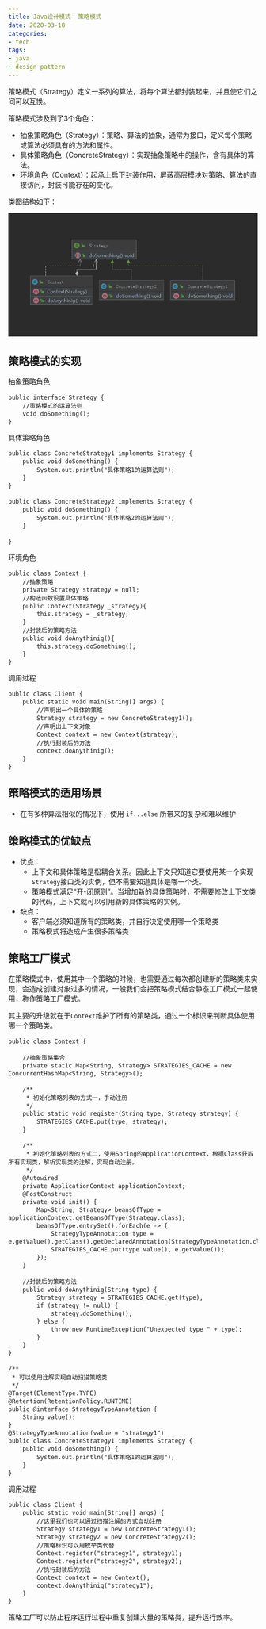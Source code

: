 ```yaml
---
title: Java设计模式——策略模式
date: 2020-03-18
categories:
- tech
tags:
- java
- design pattern
---
```


策略模式（Strategy）定义一系列的算法，将每个算法都封装起来，并且使它们之间可以互换。

<!-- more -->

策略模式涉及到了3个角色：
+ 抽象策略角色（Strategy）：策略、算法的抽象，通常为接口，定义每个策略或算法必须具有的方法和属性。
+ 具体策略角色（ConcreteStrategy）：实现抽象策略中的操作，含有具体的算法。
+ 环境角色（Context）：起承上启下封装作用，屏蔽高层模块对策略、算法的直接访问，封装可能存在的变化。

类图结构如下：

![](/assets/upload/2020-03/1584495548.png)


## 策略模式的实现

抽象策略角色
```
public interface Strategy {
    //策略模式的运算法则
    void doSomething();
}
```

具体策略角色
```
public class ConcreteStrategy1 implements Strategy {
    public void doSomething() {
        System.out.println("具体策略1的运算法则");
    }
}

public class ConcreteStrategy2 implements Strategy {
    public void doSomething() {
        System.out.println("具体策略2的运算法则");
    }

}
```

环境角色
```
public class Context {
    //抽象策略
    private Strategy strategy = null;
    //构造函数设置具体策略
    public Context(Strategy _strategy){
        this.strategy = _strategy;
    }
    //封装后的策略方法
    public void doAnythinig(){
        this.strategy.doSomething();
    }
}
```

调用过程
```
public class Client {
    public static void main(String[] args) {
        //声明出一个具体的策略
        Strategy strategy = new ConcreteStrategy1(); 
        //声明出上下文对象
        Context context = new Context(strategy);
        //执行封装后的方法
        context.doAnythinig();
    }
}
```

## 策略模式的适用场景 

+ 在有多种算法相似的情况下，使用 `if...else` 所带来的复杂和难以维护

## 策略模式的优缺点
+ 优点：
    + 上下文和具体策略是松耦合关系。因此上下文只知道它要使用某一个实现`Strategy`接口类的实例，但不需要知道具体是哪一个类。
    + 策略模式满足“开-闭原则”。当增加新的具体策略时，不需要修改上下文类的代码，上下文就可以引用新的具体策略的实例。
+ 缺点：
    + 客户端必须知道所有的策略类，并自行决定使用哪一个策略类
    + 策略模式将造成产生很多策略类

## 策略工厂模式

在策略模式中，使用其中一个策略的时候，也需要通过每次都创建新的策略类来实现，会造成创建对象过多的情况，一般我们会把策略模式结合静态工厂模式一起使用，称作策略工厂模式。

其主要的升级就在于`Context`维护了所有的策略类，通过一个标识来判断具体使用哪一个策略类。

```
public class Context {

    //抽象策略集合
    private static Map<String, Strategy> STRATEGIES_CACHE = new ConcurrentHashMap<String, Strategy>();

    /**
     * 初始化策略列表的方式一，手动注册
     */
    public static void register(String type, Strategy strategy) {
        STRATEGIES_CACHE.put(type, strategy);
    }

    /**
     * 初始化策略列表的方式二，使用Spring的ApplicationContext，根据Class获取所有实现类，解析实现类的注解，实现自动注册。
     */
    @Autowired
    private ApplicationContext applicationContext;
    @PostConstruct
    private void init() {
        Map<String, Strategy> beansOfType = applicationContext.getBeansOfType(Strategy.class);
        beansOfType.entrySet().forEach(e -> {
            StrategyTypeAnnotation type = e.getValue().getClass().getDeclaredAnnotation(StrategyTypeAnnotation.class);
            STRATEGIES_CACHE.put(type.value(), e.getValue());
        });
    }

    //封装后的策略方法
    public void doAnythinig(String type) {
        Strategy strategy = STRATEGIES_CACHE.get(type);
        if (strategy != null) {
            strategy.doSomething();
        } else {
            throw new RuntimeException("Unexpected type " + type);
        }
    }
}

/**
 * 可以使用注解实现自动扫描策略类
 */
@Target(ElementType.TYPE)
@Retention(RetentionPolicy.RUNTIME)
public @interface StrategyTypeAnnotation {
	String value();
}
@StrategyTypeAnnotation(value = "strategy1")
public class ConcreteStrategy1 implements Strategy {
    public void doSomething() {
        System.out.println("具体策略1的运算法则");
    }
}
```

调用过程
```
public class Client {
    public static void main(String[] args) {
        //这里我们也可以通过扫描注解的方式自动注册
        Strategy strategy1 = new ConcreteStrategy1(); 
        Strategy strategy2 = new ConcreteStrategy2();
        //策略标识可以用枚举类代替
        Context.register("strategy1", strategy1);
        Context.register("strategy2", strategy2);
        //执行封装后的方法
        Context context = new Context();
        context.doAnythinig("strategy1");
    }
}
```

策略工厂可以防止程序运行过程中重复创建大量的策略类，提升运行效率。
